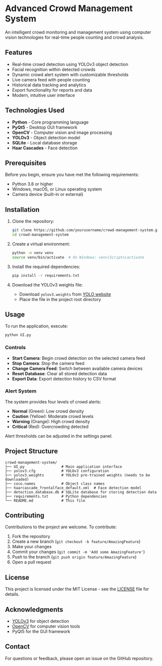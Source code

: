 # Advanced Crowd Management System

An intelligent crowd monitoring and management system using computer vision technologies for real-time people counting and crowd analysis.

## Features

- Real-time crowd detection using YOLOv3 object detection
- Facial recognition within detected crowds
- Dynamic crowd alert system with customizable thresholds
- Live camera feed with people counting
- Historical data tracking and analytics
- Export functionality for reports and data
- Modern, intuitive user interface

## Technologies Used

- **Python** - Core programming language
- **PyQt5** - Desktop GUI framework
- **OpenCV** - Computer vision and image processing
- **YOLOv3** - Object detection model
- **SQLite** - Local database storage
- **Haar Cascades** - Face detection

## Prerequisites

Before you begin, ensure you have met the following requirements:

- Python 3.8 or higher
- Windows, macOS, or Linux operating system
- Camera device (built-in or external)

## Installation

1. Clone the repository:
   ```bash
   git clone https://github.com/yourusername/crowd-management-system.git
   cd crowd-management-system
   ```

2. Create a virtual environment:
   ```bash
   python -m venv venv
   source venv/bin/activate  # On Windows: venv\Scripts\activate
   ```

3. Install the required dependencies:
   ```bash
   pip install -r requirements.txt
   ```

4. Download the YOLOv3 weights file:
   - Download `yolov3.weights` from [YOLO website](https://pjreddie.com/darknet/yolo/)
   - Place the file in the project root directory

## Usage

To run the application, execute:

```bash
python UI.py
```

### Controls

- **Start Camera**: Begin crowd detection on the selected camera feed
- **Stop Camera**: Stop the camera feed
- **Change Camera Feed**: Switch between available camera devices
- **Reset Database**: Clear all stored detection data
- **Export Data**: Export detection history to CSV format

### Alert System

The system provides four levels of crowd alerts:
- **Normal** (Green): Low crowd density
- **Caution** (Yellow): Moderate crowd levels
- **Warning** (Orange): High crowd density
- **Critical** (Red): Overcrowding detected

Alert thresholds can be adjusted in the settings panel.

## Project Structure

```
crowd-management-system/
├── UI.py                 # Main application interface
├── yolov3.cfg            # YOLOv3 configuration
├── yolov3.weights        # YOLOv3 pre-trained weights (needs to be downloaded)
├── coco.names            # Object class names
├── haarcascade_frontalface_default.xml  # Face detection model
├── detection_database.db # SQLite database for storing detection data
├── requirements.txt      # Python dependencies
└── README.md             # This file
```

## Contributing

Contributions to the project are welcome. To contribute:

1. Fork the repository
2. Create a new branch (`git checkout -b feature/AmazingFeature`)
3. Make your changes
4. Commit your changes (`git commit -m 'Add some AmazingFeature'`)
5. Push to the branch (`git push origin feature/AmazingFeature`)
6. Open a pull request

## License

This project is licensed under the MIT License - see the [LICENSE](LICENSE) file for details.

## Acknowledgments

- [YOLOv3](https://pjreddie.com/darknet/yolo/) for object detection
- [OpenCV](https://opencv.org/) for computer vision tools
- PyQt5 for the GUI framework

## Contact

For questions or feedback, please open an issue on the GitHub repository.